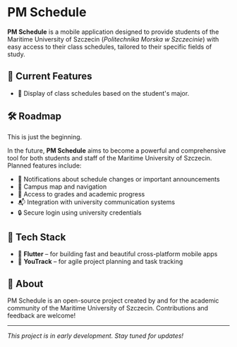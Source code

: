 # PM Schedule

**PM Schedule** is a mobile application designed to provide students of the Maritime University of Szczecin (*Politechnika Morska w Szczecinie*) with easy access to their class schedules, tailored to their specific fields of study.

## 🚀 Current Features

- 📅 Display of class schedules based on the student's major.

## 🛠️ Roadmap

This is just the beginning.

In the future, **PM Schedule** aims to become a powerful and comprehensive tool for both students and staff of the Maritime University of Szczecin. Planned features include:

- 📢 Notifications about schedule changes or important announcements  
- 📍 Campus map and navigation  
- 📝 Access to grades and academic progress  
- 📬 Integration with university communication systems  
- 🔒 Secure login using university credentials  

## 🧰 Tech Stack

- 🧩 **Flutter** – for building fast and beautiful cross-platform mobile apps  
- 🧠 **YouTrack** – for agile project planning and task tracking

## 🧭 About

PM Schedule is an open-source project created by and for the academic community of the Maritime University of Szczecin. Contributions and feedback are welcome!

---

*This project is in early development. Stay tuned for updates!*
